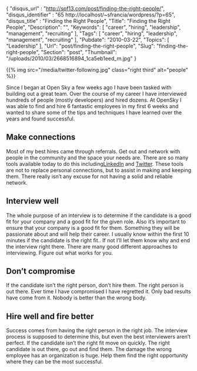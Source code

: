 {
	"disqus_url" : "http://spf13.com/post/finding-the-right-people/",
	"disqus_identifier" : "65 http://localhost/~sfrancia/wordpress/?p=65",
	"disqus_title" : "Finding the Right People",
	"Title": "Finding the Right People",
	"Description": "",
	"Keywords": [
		"career",
		"hiring",
		"leadership",
		"management",
		"recruiting"
	],
	"Tags": [
		"career",
		"hiring",
		"leadership",
		"management",
		"recruiting"
	],
	"Pubdate": "2010-03-22",
	"Topics": [
		"Leadership"
	],
	"Url": "post/finding-the-right-people",
	"Slug": "finding-the-right-people",
	"Section": "post",
	"Thumbnail": "/uploads/2010/03/2668516894_1ca5eb1eed_m.jpg"
}

{{% img src="/media/twitter-following.jpg" class="right third" alt="people" %}}

Since I began at Open Sky a few weeks ago I have been tasked with
building out a great team. Over the course of my career I have
interviewed hundreds of people (mostly developers) and hired dozens. At
OpenSky I was able to find and hire 6 fantastic employees in my first 6
weeks and wanted to share some of the tips and techniques I have learned
over the years and found successful.

Make connections
----------------

Most of my best hires came through referrals. Get out and network with
people in the community and the space your needs are. There are so many
tools available today to do this
including[LinkedIn](http://www.linkedin.com "LinkedIn")
and [Twitter](http://twitter.com "Twitter"). These tools are not to
replace personal connections, but to assist in making and keeping them.
There really isn’t any excuse for not having a solid and reliable
network.

Interview well
--------------

The whole purpose of an interview is to determine if the candidate is a
good fit for your company and a good fit for the given role. Also it’s
important to ensure that your company is a good fit for them. Something
they will be passionate about and will help their career. I usually know
within the first 10 minutes if the candidate is the right fit.. If not
I’ll let them know why and end the interview right there. There are many
good different approaches to interviewing. Figure out what works for
you.

Don’t compromise
----------------

If the candidate isn’t the right person, don’t hire them. The right
person is out there. Ever time I have compromised I have regretted it.
Only bad results have come from it. Nobody is better than the wrong
body.

Hire well and fire better
-------------------------

Success comes from having the right person in the right job. The
interview process is supposed to determine this, but even the best
interviewers aren’t perfect. If the candidate isn’t the right fit move
on quickly. The right candidate is out there, go out and find them. The
damage the wrong employee has an organization is huge. Help them find
the right opportunity where they can be the most successful.
